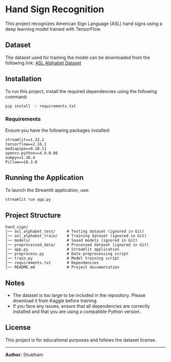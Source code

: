 # Hand Sign Recognition

This project recognizes American Sign Language (ASL) hand signs using a deep learning model trained with TensorFlow.

## Dataset
The dataset used for training the model can be downloaded from the following link:
[ASL Alphabet Dataset](https://www.kaggle.com/datasets/grassknoted/asl-alphabet)

## Installation
To run this project, install the required dependencies using the following command:

```sh
pip install -r requirements.txt
```

### Requirements
Ensure you have the following packages installed:

```
streamlit==1.32.2
tensorflow==2.16.1
mediapipe==0.10.11
opencv-python==4.9.0.80
numpy==1.26.4
Pillow==10.3.0
```

## Running the Application
To launch the Streamlit application, use:

```sh
streamlit run app.py
```

## Project Structure
```
hand_sign/
│── asl_alphabet_test/     # Testing dataset (ignored in Git)
│── asl_alphabet_train/    # Training dataset (ignored in Git)
│── models/                # Saved models (ignored in Git)
│── preprocessed_data/     # Processed dataset (ignored in Git)
│── app.py                 # Streamlit application
│── preprocess.py          # Data preprocessing script
│── train.py               # Model training script
│── requirements.txt       # Dependencies
│── README.md              # Project documentation
```

## Notes
- The dataset is too large to be included in the repository. Please download it from Kaggle before training.
- If you face any issues, ensure that all dependencies are correctly installed and that you are using a compatible Python version.

## License
This project is for educational purposes and follows the dataset license.

---
**Author:** Shubham
